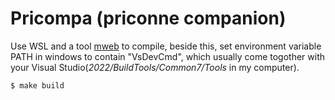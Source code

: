# Pricompa (priconne companion)

Use WSL and a tool [mweb](https://www.github.com/chu-mirror/mweb) to compile,
beside this, set environment variable PATH in windows to contain "VsDevCmd",
which usually come togother with your Visual Studio(_2022/BuildTools/Common7/Tools_
in my computer).

```
$ make build
```
